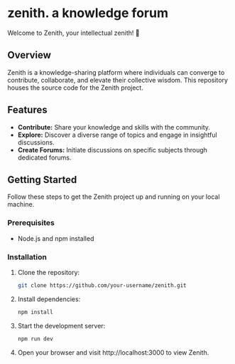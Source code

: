 # zenith. a knowledge forum

Welcome to Zenith, your intellectual zenith! 🚀

## Overview

Zenith is a knowledge-sharing platform where individuals can converge to contribute, collaborate, and elevate their collective wisdom. This repository houses the source code for the Zenith project.

## Features

- **Contribute:** Share your knowledge and skills with the community.
- **Explore:** Discover a diverse range of topics and engage in insightful discussions.
- **Create Forums:** Initiate discussions on specific subjects through dedicated forums.

## Getting Started

Follow these steps to get the Zenith project up and running on your local machine.

### Prerequisites

- Node.js and npm installed

### Installation

1. Clone the repository:

   ```bash
   git clone https://github.com/your-username/zenith.git

2. Install dependencies:

   ```bash
   npm install

3. Start the development server:

   ```bash
   npm run dev

4. Open your browser and visit http://localhost:3000 to view Zenith.
